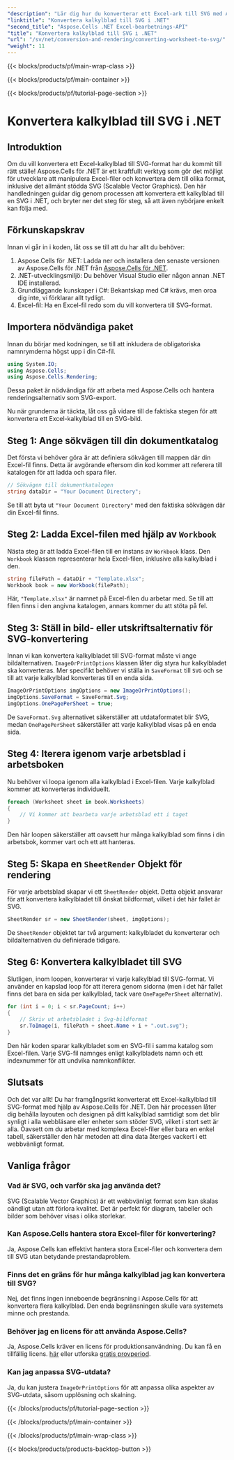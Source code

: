 ```yaml
---
"description": "Lär dig hur du konverterar ett Excel-ark till SVG med Aspose.Cells för .NET med den här steg-för-steg-guiden. Perfekt för .NET-utvecklare som vill rendera Excel till SVG."
"linktitle": "Konvertera kalkylblad till SVG i .NET"
"second_title": "Aspose.Cells .NET Excel-bearbetnings-API"
"title": "Konvertera kalkylblad till SVG i .NET"
"url": "/sv/net/conversion-and-rendering/converting-worksheet-to-svg/"
"weight": 11
---
```


{{< blocks/products/pf/main-wrap-class >}}

{{< blocks/products/pf/main-container >}}

{{< blocks/products/pf/tutorial-page-section >}}

# Konvertera kalkylblad till SVG i .NET

## Introduktion

Om du vill konvertera ett Excel-kalkylblad till SVG-format har du kommit till rätt ställe! Aspose.Cells för .NET är ett kraftfullt verktyg som gör det möjligt för utvecklare att manipulera Excel-filer och konvertera dem till olika format, inklusive det allmänt stödda SVG (Scalable Vector Graphics). Den här handledningen guidar dig genom processen att konvertera ett kalkylblad till en SVG i .NET, och bryter ner det steg för steg, så att även nybörjare enkelt kan följa med.

## Förkunskapskrav

Innan vi går in i koden, låt oss se till att du har allt du behöver:

1. Aspose.Cells för .NET: Ladda ner och installera den senaste versionen av Aspose.Cells för .NET från [Aspose.Cells för .NET](https://releases.aspose.com/cells/net/).
2. .NET-utvecklingsmiljö: Du behöver Visual Studio eller någon annan .NET IDE installerad.
3. Grundläggande kunskaper i C#: Bekantskap med C# krävs, men oroa dig inte, vi förklarar allt tydligt.
4. Excel-fil: Ha en Excel-fil redo som du vill konvertera till SVG-format.

## Importera nödvändiga paket

Innan du börjar med kodningen, se till att inkludera de obligatoriska namnrymderna högst upp i din C#-fil.

```csharp
using System.IO;
using Aspose.Cells;
using Aspose.Cells.Rendering;
```

Dessa paket är nödvändiga för att arbeta med Aspose.Cells och hantera renderingsalternativ som SVG-export.

Nu när grunderna är täckta, låt oss gå vidare till de faktiska stegen för att konvertera ett Excel-kalkylblad till en SVG-bild.

## Steg 1: Ange sökvägen till din dokumentkatalog

Det första vi behöver göra är att definiera sökvägen till mappen där din Excel-fil finns. Detta är avgörande eftersom din kod kommer att referera till katalogen för att ladda och spara filer.

```csharp
// Sökvägen till dokumentkatalogen
string dataDir = "Your Document Directory";
```

Se till att byta ut `"Your Document Directory"` med den faktiska sökvägen där din Excel-fil finns.

## Steg 2: Ladda Excel-filen med hjälp av `Workbook`

Nästa steg är att ladda Excel-filen till en instans av `Workbook` klass. Den `Workbook` klassen representerar hela Excel-filen, inklusive alla kalkylblad i den.

```csharp
string filePath = dataDir + "Template.xlsx";
Workbook book = new Workbook(filePath);
```

Här, `"Template.xlsx"` är namnet på Excel-filen du arbetar med. Se till att filen finns i den angivna katalogen, annars kommer du att stöta på fel.

## Steg 3: Ställ in bild- eller utskriftsalternativ för SVG-konvertering

Innan vi kan konvertera kalkylbladet till SVG-format måste vi ange bildalternativen. `ImageOrPrintOptions` klassen låter dig styra hur kalkylbladet ska konverteras. Mer specifikt behöver vi ställa in `SaveFormat` till `SVG` och se till att varje kalkylblad konverteras till en enda sida.

```csharp
ImageOrPrintOptions imgOptions = new ImageOrPrintOptions();
imgOptions.SaveFormat = SaveFormat.Svg;
imgOptions.OnePagePerSheet = true;
```

De `SaveFormat.Svg` alternativet säkerställer att utdataformatet blir SVG, medan `OnePagePerSheet` säkerställer att varje kalkylblad visas på en enda sida.

## Steg 4: Iterera igenom varje arbetsblad i arbetsboken

Nu behöver vi loopa igenom alla kalkylblad i Excel-filen. Varje kalkylblad kommer att konverteras individuellt.

```csharp
foreach (Worksheet sheet in book.Worksheets)
{
    // Vi kommer att bearbeta varje arbetsblad ett i taget
}
```

Den här loopen säkerställer att oavsett hur många kalkylblad som finns i din arbetsbok, kommer vart och ett att hanteras.

## Steg 5: Skapa en `SheetRender` Objekt för rendering

För varje arbetsblad skapar vi ett `SheetRender` objekt. Detta objekt ansvarar för att konvertera kalkylbladet till önskat bildformat, vilket i det här fallet är SVG.

```csharp
SheetRender sr = new SheetRender(sheet, imgOptions);
```

De `SheetRender` objektet tar två argument: kalkylbladet du konverterar och bildalternativen du definierade tidigare.

## Steg 6: Konvertera kalkylbladet till SVG

Slutligen, inom loopen, konverterar vi varje kalkylblad till SVG-format. Vi använder en kapslad loop för att iterera genom sidorna (men i det här fallet finns det bara en sida per kalkylblad, tack vare `OnePagePerSheet` alternativ).

```csharp
for (int i = 0; i < sr.PageCount; i++)
{
    // Skriv ut arbetsbladet i Svg-bildformat
    sr.ToImage(i, filePath + sheet.Name + i + ".out.svg");
}
```

Den här koden sparar kalkylbladet som en SVG-fil i samma katalog som Excel-filen. Varje SVG-fil namnges enligt kalkylbladets namn och ett indexnummer för att undvika namnkonflikter.

## Slutsats

Och det var allt! Du har framgångsrikt konverterat ett Excel-kalkylblad till SVG-format med hjälp av Aspose.Cells för .NET. Den här processen låter dig behålla layouten och designen på ditt kalkylblad samtidigt som det blir synligt i alla webbläsare eller enheter som stöder SVG, vilket i stort sett är alla. Oavsett om du arbetar med komplexa Excel-filer eller bara en enkel tabell, säkerställer den här metoden att dina data återges vackert i ett webbvänligt format.

## Vanliga frågor

### Vad är SVG, och varför ska jag använda det?
SVG (Scalable Vector Graphics) är ett webbvänligt format som kan skalas oändligt utan att förlora kvalitet. Det är perfekt för diagram, tabeller och bilder som behöver visas i olika storlekar.

### Kan Aspose.Cells hantera stora Excel-filer för konvertering?
Ja, Aspose.Cells kan effektivt hantera stora Excel-filer och konvertera dem till SVG utan betydande prestandaproblem.

### Finns det en gräns för hur många kalkylblad jag kan konvertera till SVG?
Nej, det finns ingen inneboende begränsning i Aspose.Cells för att konvertera flera kalkylblad. Den enda begränsningen skulle vara systemets minne och prestanda.

### Behöver jag en licens för att använda Aspose.Cells?
Ja, Aspose.Cells kräver en licens för produktionsanvändning. Du kan få en tillfällig licens. [här](https://purchase.aspose.com/temporary-license/) eller utforska [gratis provperiod](https://releases.aspose.com/).

### Kan jag anpassa SVG-utdata?
Ja, du kan justera `ImageOrPrintOptions` för att anpassa olika aspekter av SVG-utdata, såsom upplösning och skalning.

{{< /blocks/products/pf/tutorial-page-section >}}

{{< /blocks/products/pf/main-container >}}

{{< /blocks/products/pf/main-wrap-class >}}

{{< blocks/products/products-backtop-button >}}